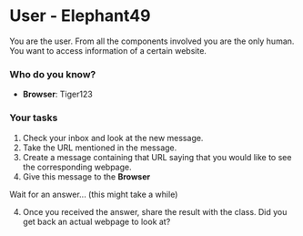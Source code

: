 # User - Elephant49

You are the user. From all the components involved you are the only human.
You want to access information of a certain website.

### Who do you know?

- **Browser**: Tiger123

### Your tasks

1. Check your inbox and look at the new message.
2. Take the URL mentioned in the message.
3. Create a message containing that URL saying that you would like to see the corresponding webpage.
4. Give this message to the **Browser**

Wait for an answer... (this might take a while)

4. Once you received the answer, share the result with the class.
   Did you get back an actual webpage to look at?

